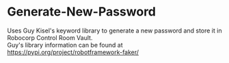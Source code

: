 # Generate-New-Password
 Uses Guy Kisel's keyword library to generate a new password and store it in Robocorp Control Room Vault.  
 Guy's library information can be found at https://pypi.org/project/robotframework-faker/
